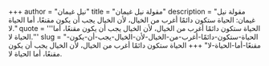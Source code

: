+++
author = "نيل غيمان"
title = "مقولة نيل غيمان"
description = "مقولة نيل غيمان: الحياة ستكون دائمًا أغرب من الخيال، لأن الخيال يجب أن يكون مقنعًا، أما الحياة لا."
quote = '''الحياة ستكون دائمًا أغرب من الخيال، لأن الخيال يجب أن يكون مقنعًا، أما الحياة لا.'''
slug = "الحياة-ستكون-دائمًا-أغرب-من-الخيال-لأن-الخيال-يجب-أن-يكون-مقنعًا-أما-الحياة-لا"
+++
الحياة ستكون دائمًا أغرب من الخيال، لأن الخيال يجب أن يكون مقنعًا، أما الحياة لا.
